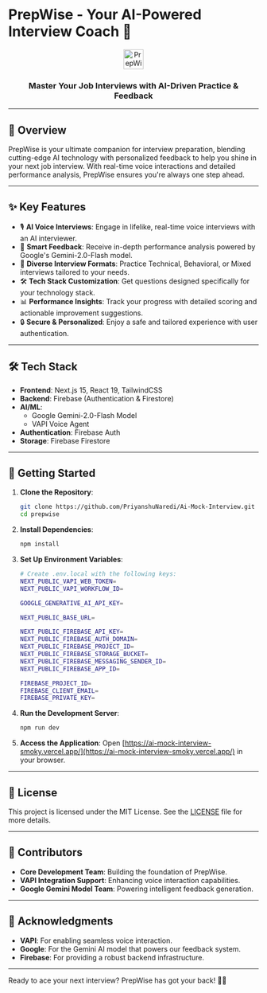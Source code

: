 # PrepWise - Your AI-Powered Interview Coach 🚀

<div align="center">
   <img src="/public/logo.svg" alt="PrepWise Logo" width="40"/>
   <h3>Master Your Job Interviews with AI-Driven Practice & Feedback</h3>
</div>

---

## 🌟 Overview

PrepWise is your ultimate companion for interview preparation, blending cutting-edge AI technology with personalized feedback to help you shine in your next job interview. With real-time voice interactions and detailed performance analysis, PrepWise ensures you're always one step ahead.

---

## ✨ Key Features

- 🎙️ **AI Voice Interviews**: Engage in lifelike, real-time voice interviews with an AI interviewer.
- 🧠 **Smart Feedback**: Receive in-depth performance analysis powered by Google's Gemini-2.0-Flash model.
- 🔄 **Diverse Interview Formats**: Practice Technical, Behavioral, or Mixed interviews tailored to your needs.
- 🛠️ **Tech Stack Customization**: Get questions designed specifically for your technology stack.
- 📊 **Performance Insights**: Track your progress with detailed scoring and actionable improvement suggestions.
- 🔒 **Secure & Personalized**: Enjoy a safe and tailored experience with user authentication.

---

## 🛠️ Tech Stack

- **Frontend**: Next.js 15, React 19, TailwindCSS
- **Backend**: Firebase (Authentication & Firestore)
- **AI/ML**: 
  - Google Gemini-2.0-Flash Model
  - VAPI Voice Agent
- **Authentication**: Firebase Auth
- **Storage**: Firebase Firestore

---

## 🚀 Getting Started

1. **Clone the Repository**:
   ```bash
   git clone https://github.com/PriyanshuNaredi/Ai-Mock-Interview.git
   cd prepwise
   ```

2. **Install Dependencies**:
   ```bash
   npm install
   ```

3. **Set Up Environment Variables**:
   ```bash
   # Create .env.local with the following keys:
   NEXT_PUBLIC_VAPI_WEB_TOKEN=
   NEXT_PUBLIC_VAPI_WORKFLOW_ID=

   GOOGLE_GENERATIVE_AI_API_KEY=

   NEXT_PUBLIC_BASE_URL=

   NEXT_PUBLIC_FIREBASE_API_KEY=
   NEXT_PUBLIC_FIREBASE_AUTH_DOMAIN=
   NEXT_PUBLIC_FIREBASE_PROJECT_ID=
   NEXT_PUBLIC_FIREBASE_STORAGE_BUCKET=
   NEXT_PUBLIC_FIREBASE_MESSAGING_SENDER_ID=
   NEXT_PUBLIC_FIREBASE_APP_ID=

   FIREBASE_PROJECT_ID=
   FIREBASE_CLIENT_EMAIL=
   FIREBASE_PRIVATE_KEY=
   ```

4. **Run the Development Server**:
   ```bash
   npm run dev
   ```

5. **Access the Application**:
   Open [https://ai-mock-interview-smoky.vercel.app/](https://ai-mock-interview-smoky.vercel.app/) in your browser.

---

## 📜 License

This project is licensed under the MIT License. See the [LICENSE](./LICENSE) file for more details.

---

## 🤝 Contributors

- **Core Development Team**: Building the foundation of PrepWise.
- **VAPI Integration Support**: Enhancing voice interaction capabilities.
- **Google Gemini Model Team**: Powering intelligent feedback generation.

---

## 🙌 Acknowledgments

- **VAPI**: For enabling seamless voice interaction.
- **Google**: For the Gemini AI model that powers our feedback system.
- **Firebase**: For providing a robust backend infrastructure.

---

Ready to ace your next interview? PrepWise has got your back! 💼✨
